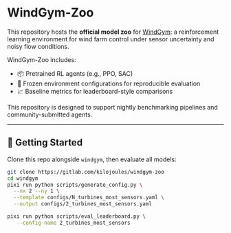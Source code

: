 # WindGym-Zoo

This repository hosts the **official model zoo** for [WindGym](https://gitlab.windenergy.dtu.dk/sys/windgym): a reinforcement learning environment for wind farm control under sensor uncertainty and noisy flow conditions.

WindGym-Zoo includes:
- 📦 Pretrained RL agents (e.g., PPO, SAC)
- 🧊 Frozen environment configurations for reproducible evaluation
- 📈 Baseline metrics for leaderboard-style comparisons

This repository is designed to support nightly benchmarking pipelines and community-submitted agents.

---

## 🧪 Getting Started

Clone this repo alongside `windgym`, then evaluate all models:

```bash
git clone https://gitlab.com/kilojoules/windgym-zoo
cd windgym
pixi run python scripts/generate_config.py \
  --nx 2 --ny 1 \
  --template configs/N_turbines_most_sensors.yaml \
  --output configs/2_turbines_most_sensors.yaml

pixi run python scripts/eval_leaderboard.py \
   --config-name 2_turbines_most_sensors

```

